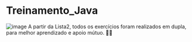 
# Treinamento_Java 
![image](https://github.com/user-attachments/assets/754005e0-fef3-4d85-872e-b5012b6d710b)
A partir da Lista2, todos os exercícios foram realizados em dupla, para melhor aprendizado e apoio mútuo. 📕💡
